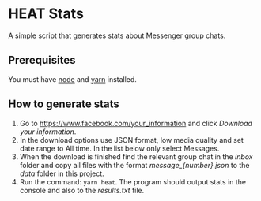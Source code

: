 # HEAT Stats

A simple script that generates stats about Messenger group chats.

## Prerequisites

You must have [node](https://nodejs.org) and [yarn](https://yarnpkg.com) installed.

## How to generate stats

1. Go to https://www.facebook.com/your_information and click _Download your information_.
2. In the download options use JSON format, low media quality and set date range to All time. In the list below only select Messages.
3. When the download is finished find the relevant group chat in the _inbox_ folder and copy all files with the format _message\_{number}.json_ to the _data_ folder in this project.
4. Run the command: `yarn heat`. The program should output stats in the console and also to the _results.txt_ file.

